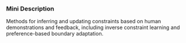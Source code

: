 ### Mini Description

Methods for inferring and updating constraints based on human demonstrations and feedback, including inverse constraint learning and preference-based boundary adaptation.
